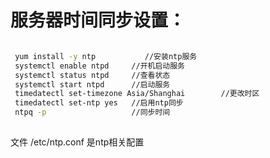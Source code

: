 
# 服务器时间同步设置：

```bash

 yum install -y ntp           //安装ntp服务
 systemctl enable ntpd     //开机启动服务
 systemctl status ntpd     //查看状态
 systemctl start ntpd      //启动服务
 timedatectl set-timezone Asia/Shanghai        //更改时区
 timedatectl set-ntp yes   //启用ntp同步
 ntpq -p                   //同步时间
 
```
 文件 /etc/ntp.conf 是ntp相关配置